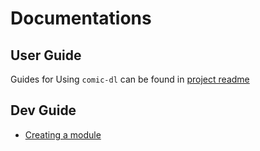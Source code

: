 # Documentations

## User Guide

Guides for Using `comic-dl` can be found in [project readme](../README.md)

## Dev Guide

- [Creating a module](./module.md)
